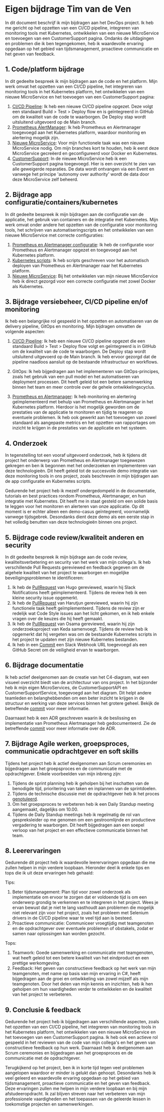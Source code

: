 # Eigen bijdrage Tim van de Ven

In dit document beschrijf ik mijn bijdragen aan het DevOps project. Ik heb me gericht op het opzetten van een CI/CD pipeline, integreren van monitoring tools met Kubernetes, ontwikkelen van een nieuwe MicroService en toevoegen van een CustomerSupport pagina. Ondanks de uitdagingen en problemen die ik ben tegengekomen, heb ik waardevolle ervaring opgedaan op het gebied van tijdsmanagement, proactieve communicatie en het geven van feedback.

## 1. Code/platform bijdrage

In dit gedeelte bespreek ik mijn bijdragen aan de code en het platform. Mijn werk omvat het opzetten van een CI/CD pipeline, het integreren van monitoring tools in het Kubernetes platform, het ontwikkelen van een nieuwe MicroService en het toevoegen van een CustomerSupport pagina:

1. [CI/CD Pipeline](https://github.com/hanaim-devops/pitstop-team-luna/pull/31): Ik heb een nieuwe CI/CD pipeline opgezet. Deze volgt een standaard Build > Test > Deploy flow en is geïntegreerd in GitHub om de kwaliteit van de code te waarborgen. De Deploy stap wordt uitsluitend uitgevoerd op de Main branch.
2. [Prometheus AlertManager](https://github.com/hanaim-devops/pitstop-team-luna/pull/40): Ik heb Prometheus en Alertmanager toegevoegd aan het Kubernetes platform, waardoor monitoring en alertering mogelijk zijn.
3. [Nieuwe MicroService](https://github.com/hanaim-devops/pitstop-team-luna/pull/42): Voor mijn functionele taak was een nieuwe MicroService nodig. Om mijn branches kort te houden, heb ik eerst deze MicroService gecreëerd en geconfigureerd voor Docker en Kubernetes.
4. [CustomerSupport](https://github.com/hanaim-devops/pitstop-team-luna/pull/45): In de nieuwe MicroService heb ik een CustomerSupport pagina toegevoegd. Hier is een overzicht te zien van alle geweigerde reparaties. De data wordt ontvangen via een Event en vanwege het principe 'autonomy over authority' wordt de data door deze MicroService zelf beheerd.

## 2. Bijdrage app configuratie/containers/kubernetes

In dit gedeelte bespreek ik mijn bijdragen aan de configuratie van de applicatie, het gebruik van containers en de integratie met Kubernetes. Mijn werk omvat onder andere het opzetten van de configuratie voor monitoring tools, het schrijven van automatiseringscripts en het ontwikkelen van een nieuwe MicroService met correcte configuraties:

1. [Prometheus en Alertmanager configuratie](https://github.com/hanaim-devops/pitstop-team-luna/pull/40/commits/449e06ecd89f7480e7cce37d6a27a77c98098d82): Ik heb de configuratie voor Prometheus en Alertmanager opgezet en toegevoegd aan het Kubernetes platform.
2. [Kubernetes scripts](https://github.com/hanaim-devops/pitstop-team-luna/pull/40/commits/c508c51e517052262350056003d878daafb660f3): Ik heb scripts geschreven voor het automatisch deployen van Prometheus en Alertmanager naar het Kubernetes platform.
3. [Nieuwe MicroService](https://github.com/hanaim-devops/pitstop-team-luna/pull/42): Bij het ontwikkelen van mijn nieuwe MicroService heb ik direct gezorgd voor een correcte configuratie met zowel Docker als Kubernetes.

## 3. Bijdrage versiebeheer, CI/CD pipeline en/of monitoring

Ik heb een belangrijke rol gespeeld in het opzetten en automatiseren van de delivery pipeline, GitOps en monitoring. Mijn bijdragen omvatten de volgende aspecten:

1. [CI/CD Pipeline](https://github.com/hanaim-devops/pitstop-team-luna/pull/31): Ik heb een nieuwe CI/CD pipeline opgezet die een standaard Build > Test > Deploy flow volgt en geïntegreerd is in GitHub om de kwaliteit van de code te waarborgen. De Deploy stap wordt uitsluitend uitgevoerd op de Main branch. Ik heb ervoor gezorgd dat de pipeline naadloos aansluit op de bestaande infrastructuur en workflows.

2. GitOps: Ik heb bijgedragen aan het implementeren van GitOps-principes, zoals het gebruik van een pull model en het automatiseren van deployment processen. Dit heeft geleid tot een betere samenwerking binnen het team en meer controle over de gehele ontwikkelingscyclus.

3. [Prometheus en Alertmanager](https://github.com/hanaim-devops/pitstop-team-luna/pull/40): Ik heb monitoring en alertering geïmplementeerd met behulp van Prometheus en Alertmanager in het Kubernetes platform. Hierdoor is het mogelijk geworden om de prestaties van de applicatie te monitoren en tijdig te reageren op eventuele problemen. Ik heb ook gewerkt aan het toevoegen van zowel standaard als aangepaste metrics en het opzetten van rapportages om inzicht te krijgen in de prestaties van de applicatie en het systeem.

## 4. Onderzoek

In tegenstelling tot een vooraf uitgevoerd onderzoek, heb ik tijdens dit project het onderwerp van Prometheus en Alertmanager toegewezen gekregen en ben ik begonnen met het onderzoeken en implementeren van deze technologieën. Dit heeft geleid tot de succesvolle demo integratie van deze monitoring tools in ons project, zoals beschreven in mijn bijdragen aan de app configuratie en Kubernetes scripts.

Gedurende het project heb ik mezelf ondergedompeld in de documentatie, tutorials en best practices rondom Prometheus, Alertmanager, en hun integratie met Kubernetes. Dit heeft me in staat gesteld om een solide basis te leggen voor het monitoren en alerteren van onze applicatie. Op dit moment is er echter alleen een demo-casus geïntegreerd, voornamelijk vanwege tijdsgebrek. Desondanks dient deze demo als een eerste stap in het volledig benutten van deze technologieën binnen ons project.

## 5. Bijdrage code review/kwaliteit anderen en security

In dit gedeelte bespreek ik mijn bijdrage aan de code review, kwaliteitsverbetering en security van het werk van mijn collega's. Ik heb verschillende Pull Requests gereviewed en feedback gegeven om de algehele kwaliteit van het project te waarborgen en mogelijke beveiligingsproblemen te identificeren:

1. Ik heb de [PullRequest](https://github.com/hanaim-devops/pitstop-team-luna/pull/38) van Hugo gereviewed, waarin hij Slack Notifications heeft geïmplementeerd. Tijdens de review heb ik een kleine security issue opgemerkt.
2. Ik heb de [PullRequest](https://github.com/hanaim-devops/pitstop-team-luna/pull/46) van Harutjun gereviewed, waarin hij zijn functionele taak heeft geïmplementeerd. Tijdens de review zijn er redelijk wat Code Style issues aan het licht gekomen, en ik heb enkele vragen over de keuzes die hij heeft gemaakt.
3. Ik heb de [PullRequest](https://github.com/hanaim-devops/pitstop-team-luna/pull/44) van Osama gereviewed, waarin hij zijn onderzoeksproject van Keda samenvoegt. Tijdens de review heb ik opgemerkt dat hij vergeten was om de bestaande Kubernetes scripts in het project te updaten met zijn nieuwe Kubernetes bestanden.
4. Ik heb in een [Commit](https://github.com/hanaim-devops/pitstop-team-luna/commit/5905f4306b56b9627d65c2f57a552ca95a547f39) een Slack Webhook URL toegevoegd als een GitHub Secret om de veiligheid ervan te waarborgen.

## 6. Bijdrage documentatie

Ik heb actief deelgenomen aan de creatie van het C4-diagram, wat een visueel overzicht biedt van de architectuur van ons project. In het bijzonder heb ik mijn eigen MicroServices, de CustomerSupportAPI en CustomerSupportService, toegevoegd aan het diagram. Dit helpt andere teamleden en belanghebbenden om een beter inzicht te krijgen in de structuur en werking van deze services binnen het grotere geheel. Bekijk de betreffende [commit](https://github.com/hanaim-devops/pitstop-team-luna/pull/50/commits/e19e38e72019b7b03dcba642866dd584d354fd08) voor meer informatie.

Daarnaast heb ik een ADR geschreven waarin ik de beslissing en implementatie van Prometheus Alertmanager heb gedocumenteerd. Zie de betreffende [commit](https://github.com/hanaim-devops/pitstop-team-luna/commit/7cedee84c1d074211be338810519e16a4e7c4d5b) voor meer informatie over de ADR.

## 7. Bijdrage Agile werken, groepsproces, communicatie opdrachtgever en soft skills

Tijdens het project heb ik actief deelgenomen aan Scrum ceremonies en bijgedragen aan het groepsproces en de communicatie met de opdrachtgever. Enkele voorbeelden van mijn inbreng zijn:

1. Tijdens de sprint planning heb ik geholpen bij het inschatten van de benodigde tijd, prioritering van taken en inplannen van de sprintdoelen.
2. Tijdens de technische discussie met de opdrachtgever heb ik het proces [genotuleerd](https://github.com/hanaim-devops/pitstop-team-luna/commit/c9f2829c4debd22ce8c2707c887216650d54e0b8).
3. Om het groepsproces te verbeteren heb ik een Daily Standup meeting aangemaakt, dagelijks om 10.00.
4. Tijdens de Daily Standup meetings heb ik regelmatig de rol van gespreksleider op me genomen om een gestroomlijnde en productieve vergadering te waarborgen. Dit heeft bijgedragen aan een soepel verloop van het project en een effectieve communicatie binnen het team.
  
## 8. Leerervaringen

Gedurende dit project heb ik waardevolle leerervaringen opgedaan die me zullen helpen in mijn verdere loopbaan. Hieronder deel ik enkele tips en tops die ik uit deze ervaringen heb gehaald:

Tips:

1. Beter tijdsmanagement: Plan tijd voor zowel onderzoek als implementatie om ervoor te zorgen dat er voldoende tijd is om een onderwerp grondig te verkennen en te integreren in het project. Wees je ervan bewust dat je niet te lang vasthoudt aan problemen die mogelijk niet relevant zijn voor het project, zoals het probleem met Selenium drivers in de CI/CD pipeline waar te veel tijd aan is besteed.
2. Proactieve communicatie: Communiceer vroegtijdig met teamgenoten en de opdrachtgever over eventuele problemen of obstakels, zodat er samen naar oplossingen kan worden gezocht.

Tops:

1. Teamwork: Goede samenwerking en communicatie met teamgenoten, wat heeft geleid tot een betere kwaliteit van het eindproduct en een prettige werkomgeving.
2. Feedback: Het geven van constructieve feedback op het werk van mijn teamgenoten, met name op basis van mijn ervaring in C#, heeft bijgedragen aan de groei en ontwikkeling van zowel mijzelf als mijn teamgenoten. Door het delen van mijn kennis en inzichten, heb ik hen geholpen om hun vaardigheden verder te ontwikkelen en de kwaliteit van het project te verbeteren.

## 9. Conclusie & feedback

Gedurende het project heb ik bijgedragen aan verschillende aspecten, zoals het opzetten van een CI/CD pipeline, het integreren van monitoring tools in het Kubernetes platform, het ontwikkelen van een nieuwe MicroService en het toevoegen van een CustomerSupport pagina. Ik heb ook een actieve rol gespeeld in het reviewen van de code van mijn collega's en het geven van constructieve feedback op hun werk. Daarnaast heb ik deelgenomen aan Scrum ceremonies en bijgedragen aan het groepsproces en de communicatie met de opdrachtgever.

Terugkijkend op het project, ben ik in korte tijd tegen veel problemen aangelopen waardoor er minder is gelukt dan gehoopt. Desondanks heb ik veel geleerd en waardevolle ervaring opgedaan op het gebied van tijdsmanagement, proactieve communicatie en het geven van feedback. Deze ervaringen zullen me helpen in mijn verdere loopbaan en bij mijn afstudeeropdracht. Ik zal blijven streven naar het verbeteren van mijn professionele vaardigheden en het toepassen van de geleerde lessen in toekomstige projecten en samenwerkingen.
